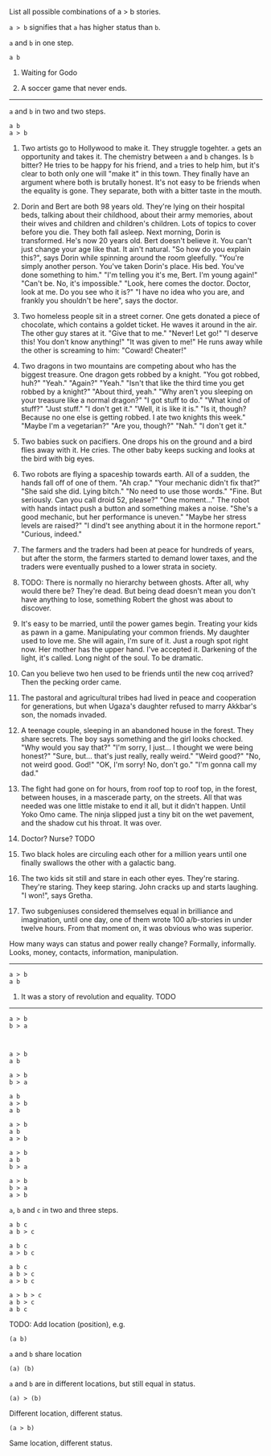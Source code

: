 List all possible combinations of a > b stories.

`a > b` signifies that `a` has higher status than `b`.

`a` and `b` in one step.

    a b

1. Waiting for Godo

2. A soccer game that never ends.

---

`a` and `b` in two and two steps.

    a b
    a > b

1. Two artists go to Hollywood to make it. They struggle togehter. `a` gets an opportunity and takes it. The chemistry between `a` and `b` changes. Is `b` bitter? He tries to be happy for his friend, and `a` tries to help him, but it's clear to both only one will "make it" in this town. They finally have an argument where both is brutally honest. It's not easy to be friends when the equality is gone. They separate, both with a bitter taste in the mouth.

2. Dorin and Bert are both 98 years old. They're lying on their hospital beds, talking about their childhood, about their army memories, about their wives and children and children's children. Lots of topics to cover before you die. They both fall asleep. Next morning, Dorin is transformed. He's now 20 years old. Bert doesn't believe it. You can't just change your age like that. It ain't natural. "So how do you explain this?", says Dorin while spinning around the room gleefully. "You're simply another person. You've taken Dorin's place. His bed. You've done something to him." "I'm telling you it's me, Bert. I'm young again!" "Can't be. No, it's impossible." "Look, here comes the doctor. Doctor, look at me. Do you see who it is?" "I have no idea who you are, and frankly you shouldn't be here", says the doctor.

3. Two homeless people sit in a street corner. One gets donated a piece of chocolate, which contains a goldet ticket. He waves it around in the air. The other guy stares at it. "Give that to me." "Never! Let go!" "I deserve this! You don't know anything!" "It was given to me!" He runs away while the other is screaming to him: "Coward! Cheater!"

4. Two dragons in two mountains are competing about who has the biggest treasure. One dragon gets robbed by a knight. "You got robbed, huh?" "Yeah." "Again?" "Yeah." "Isn't that like the third time you get robbed by a knight?" "About third, yeah." "Why aren't you sleeping on your treasure like a normal dragon?" "I got stuff to do." "What kind of stuff?" "Just stuff." "I don't get it." "Well, it is like it is." "Is it, though? Because no one else is getting robbed. I ate two knights this week." "Maybe I'm a vegetarian?" "Are you, though?" "Nah." "I don't get it."

5. Two babies suck on pacifiers. One drops his on the ground and a bird flies away with it. He cries. The other baby keeps sucking and looks at the bird with big eyes.

6. Two robots are flying a spaceship towards earth. All of a sudden, the hands fall off of one of them. "Ah crap." "Your mechanic didn't fix that?" "She said she did. Lying bitch." "No need to use those words." "Fine. But seriously. Can you call droid 52, please?" "One moment..." The robot with hands intact push a button and something makes a noise. "She's a good mechanic, but her performance is uneven." "Maybe her stress levels are raised?" "I dind't see anything about it in the hormone report." "Curious, indeed."

7. The farmers and the traders had been at peace for hundreds of years, but after the storm, the farmers started to demand lower taxes, and the traders were eventually pushed to a lower strata in society.

8. TODO: There is normally no hierarchy between ghosts. After all, why would there be? They're dead. But being dead doesn't mean you don't have anything to lose, something Robert the ghost was about to discover.

9. It's easy to be married, until the power games begin. Treating your kids as pawn in a game. Manipulating your common friends. My daughter used to love me. She will again, I'm sure of it. Just a rough spot right now. Her mother has the upper hand. I've accepted it. Darkening of the light, it's called. Long night of the soul. To be dramatic.

10. Can you believe two hen used to be friends until the new coq arrived? Then the pecking order came.

11. The pastoral and agricultural tribes had lived in peace and cooperation for generations, but when Ugaza's daughter refused to marry Akkbar's son, the nomads invaded.

12. A teenage couple, sleeping in an abandoned house in the forest. They share secrets. The boy says something and the girl looks chocked. "Why would you say that?" "I'm sorry, I just... I thought we were being honest?" "Sure, but... that's just really, really weird." "Weird good?" "No, not weird good. God!" "OK, I'm sorry! No, don't go." "I'm gonna call my dad."

13. The fight had gone on for hours, from roof top to roof top, in the forest, between houses, in a mascerade party, on the streets. All that was needed was one little mistake to end it all, but it didn't happen. Until Yoko Omo came. The ninja slipped just a tiny bit on the wet pavement, and the shadow cut his throat. It was over.

14. Doctor? Nurse? TODO

15. Two black holes are circuling each other for a million years until one finally swallows the other with a galactic bang.

16. The two kids sit still and stare in each other eyes. They're staring. They're staring. They keep staring. John cracks up and starts laughing. "I won!", says Gretha.

17. Two subgeniuses considered themselves equal in brilliance and imagination, until one day, one of them wrote 100 a/b-stories in under twelve hours. From that moment on, it was obvious who was superior.

How many ways can status and power really change? Formally, informally. Looks, money, contacts, information, manipulation.

---

    a > b
    a b

1. It was a story of revolution and equality. TODO

---

    a > b
    b > a



    a > b
    a b

    a > b
    b > a

    a b
    a > b
    a b

    a > b
    a b
    a > b

    a > b
    a b
    b > a

    a > b
    b > a
    a > b

`a`, `b` and `c` in two and three steps.

    a b c
    a b > c

    a b c
    a > b c

    a b c
    a b > c
    a > b c

    a > b > c
    a b > c
    a b c

TODO: Add location (position), e.g.

    (a b)

`a` and `b` share location

    (a) (b)

`a` and `b` are in different locations, but still equal in status.

    (a) > (b)

Different location, different status.

    (a > b)

Same location, different status.
